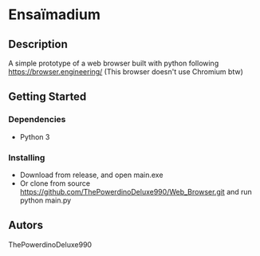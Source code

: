 # Ensaïmadium

## Description
A simple prototype of a web browser built with python following https://browser.engineering/
(This browser doesn't use Chromium btw)
## Getting Started
### Dependencies
* Python 3

### Installing

* Download from release, and open main.exe
* Or clone from source https://github.com/ThePowerdinoDeluxe990/Web_Browser.git and run python main.py 

## Autors
ThePowerdinoDeluxe990
